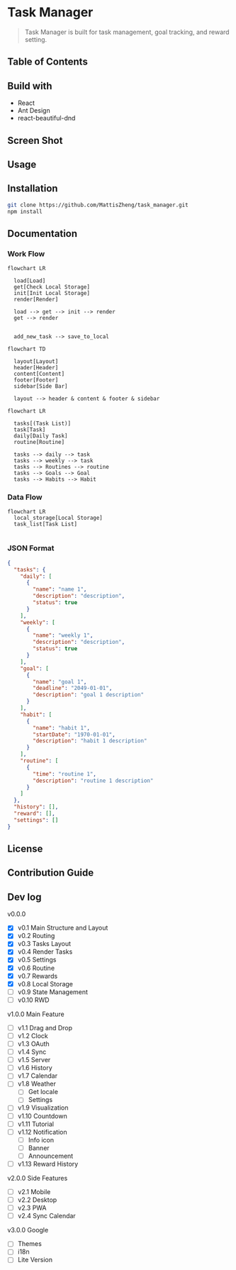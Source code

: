# Task Manager

> Task Manager is built for task management, goal tracking, and reward setting.

## Table of Contents

## Build with

- React
- Ant Design
- react-beautiful-dnd

## Screen Shot

## Usage

## Installation

```bash
git clone https://github.com/MattisZheng/task_manager.git
npm install
```

## Documentation

### Work Flow

```mermaid
flowchart LR

  load[Load]
  get[Check Local Storage]
  init[Init Local Storage]
  render[Render]

  load --> get --> init --> render
  get --> render


  add_new_task --> save_to_local

```

```mermaid
flowchart TD

  layout[Layout]
  header[Header]
  content[Content]
  footer[Footer]
  sidebar[Side Bar]

  layout --> header & content & footer & sidebar
```

```mermaid
flowchart LR

  tasks[(Task List)]
  task[Task]
  daily[Daily Task]
  routine[Routine]

  tasks --> daily --> task
  tasks --> weekly --> task
  tasks --> Routines --> routine
  tasks --> Goals --> Goal
  tasks --> Habits --> Habit
```
### Data Flow

```mermaid
flowchart LR
  local_storage[Local Storage]
  task_list[Task List]
  

```


### JSON Format

```json
{
  "tasks": {
    "daily": [
      {
        "name": "name 1",
        "description": "description",
        "status": true
      }
    ],
    "weekly": [
      {
        "name": "weekly 1",
        "description": "description",
        "status": true
      }
    ],
    "goal": [
      {
        "name": "goal 1",
        "deadline": "2049-01-01",
        "description": "goal 1 description"
      }
    ],
    "habit": [
      {
        "name": "habit 1",
        "startDate": "1970-01-01",
        "description": "habit 1 description"
      }
    ],
    "routine": [
      {
        "time": "routine 1",
        "description": "routine 1 description"
      }
    ]
  },
  "history": [],
  "reward": [],
  "settings": []
}
```

## License

## Contribution Guide

## Dev log

v0.0.0

- [x] v0.1 Main Structure and Layout
- [x] v0.2 Routing
- [x] v0.3 Tasks Layout
- [x] v0.4 Render Tasks
- [x] v0.5 Settings
- [x] v0.6 Routine
- [x] v0.7 Rewards
- [x] v0.8 Local Storage
- [ ] v0.9 State Management
- [ ] v0.10 RWD

v1.0.0 Main Feature

- [ ] v1.1 Drag and Drop
- [ ] v1.2 Clock
- [ ] v1.3 OAuth
- [ ] v1.4 Sync
- [ ] v1.5 Server
- [ ] v1.6 History
- [ ] v1.7 Calendar
- [ ] v1.8 Weather
  - [ ] Get locale
  - [ ] Settings
- [ ] v1.9 Visualization
- [ ] v1.10 Countdown
- [ ] v1.11 Tutorial
- [ ] v1.12 Notification
  - [ ] Info icon
  - [ ] Banner
  - [ ] Announcement
- [ ] v1.13 Reward History

v2.0.0 Side Features

- [ ] v2.1 Mobile
- [ ] v2.2 Desktop
- [ ] v2.3 PWA
- [ ] v2.4 Sync Calendar

v3.0.0 Google

- [ ] Themes
- [ ] i18n
- [ ] Lite Version
